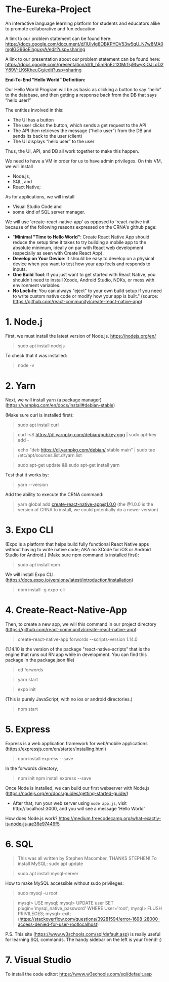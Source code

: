 # The-Eureka-Project
An interactive language learning platform for students and educators alike to promote collaborative and fun education.

A link to our problem statement can be found here:
https://docs.google.com/document/d/1UlvIg8OBKPYOV53w5qU_N7w8MA0mgIGG96oEihguxyA/edit?usp=sharing

A link to our presentation about our problem statement can be found here:
https://docs.google.com/presentation/d/1l_h5mRnEz1XtMrfsj9twyKiOJLdD2Y89V-LK6KheuGg/edit?usp=sharing

**End-To-End “Hello World” Definition:**

Our Hello World Program will be as basic as clicking a button to say “hello” to the database, and then getting a response back from the DB that says “hello user!”

The entities involved in this:
* The UI has a button
* The user clicks the button, which sends a get request to the API
* The API then retrieves the message (“hello user”) from the DB and sends its back to the user (client)
* The UI displays “hello user” to the user

Thus, the UI, API, and DB all work together to make this happen. 


We need to have a VM in order for us to have admin privileges. 
On this VM, we will install
* Node.js, 
* SQL, and 
* React Native;

As for applications, we will install
* Visual Studio Code and 
* some kind of SQL server manager.

We will use 'create-react-native-app' as opposed to 'react-native init' because of the following reasons expressed on the CRNA's github page:
* "**Minimal "Time to Hello World"**: Create React Native App should reduce the setup time it takes to try building a mobile app to the absolute minimum, ideally on par with React web development (especially as seen with Create React App).
* **Develop on Your Device**: It should be easy to develop on a physical device when you want to test how your app feels and responds to inputs.
* **One Build Tool**: If you just want to get started with React Native, you shouldn't need to install Xcode, Android Studio, NDKs, or mess with environment variables.
* **No Lock-In**: You can always "eject" to your own build setup if you need to write custom native code or modify how your app is built."
(source: https://github.com/react-community/create-react-native-app)

# 1. Node.j
First, we must install the latest version of Node.js.
  https://nodejs.org/en/
> sudo apt install nodejs

To check that it was installed:
> node -v
  
# 2. Yarn
Next, we will install yarn (a package manager) (https://yarnpkg.com/en/docs/install#debian-stable)

(Make sure curl is installed first): 
> sudo apt install curl

> curl -sS https://dl.yarnpkg.com/debian/pubkey.gpg | sudo apt-key add -

> echo "deb https://dl.yarnpkg.com/debian/ stable main" | sudo tee /etc/apt/sources.list.d/yarn.list

> sudo apt-get update && sudo apt-get install yarn
  
Test that it works by:

> yarn --version
  
Add the ability to execute the CRNA command:

> yarn global add create-react-native-app@1.0.0
(the @1.0.0 is the version of CRNA to install, we could potentially do a newer version)

# 3. Expo CLI
(Expo is a platform that helps build fully functional React Native apps without having to write native code; AKA no XCode for iOS or Android Studio for Android.)
(Make sure npm command is installed first): 
> sudo apt install npm

We will install Expo CLI. (https://docs.expo.io/versions/latest/introduction/installation)
> npm install -g expo-cli
  
# 4. Create-React-Native-App
Then, to create a new app, we will this command in our project directory (https://github.com/react-community/create-react-native-app):
> create-react-native-app forwords --scripts-version 1.14.0

(1.14.10 is the version of the package "react-native-scripts" that is the engine that runs out RN app while in development.   You can find this package in the package.json file)

> cd forwords

> yarn start
  
> expo init 

  (This is purely JavaScript, with no ios or android directories.)
  
> npm start

# 5. Express
Express is a web application framework for web/mobile applications (https://expressjs.com/en/starter/installing.html)

> npm install express --save

In the forwords directory,

> npm init
> npm install express --save

Once Node is installed, we can build our first webserver with Node.js (https://nodejs.org/en/docs/guides/getting-started-guide/)
* After that, run your web server using `node app.js`, visit http://localhost:3000, and you will see a message 'Hello World'

How does Node.js work?
https://medium.freecodecamp.org/what-exactly-is-node-js-ae36e97449f5

# 6. SQL
> This was all written by Stephen Macomber, THANKS STEPHEN!
To install MySQL:
> sudo apt update

> sudo apt install mysql-server

How to make MySQL accessible without sudo privileges:

> sudo mysql -u root

> mysql> USE mysql;
> mysql> UPDATE user SET plugin='mysql_native_password' WHERE User='root';
> mysql> FLUSH PRIVILEGES;
> mysql> exit;
(https://stackoverflow.com/questions/39281594/error-1698-28000-access-denied-for-user-rootlocalhost)

P.S. This site (https://www.w3schools.com/sql/default.asp) is really useful for learning SQL commands. The handy sidebar on the left is your friend! :)


# 7. Visual Studio
To install the code editor:
https://www.w3schools.com/sql/default.asp


